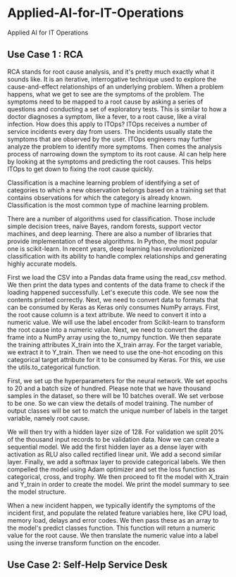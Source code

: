 # Applied-AI-for-IT-Operations
Applied AI for IT Operations

## Use Case 1 : RCA
RCA stands for root cause analysis, and it's pretty much exactly what it sounds like. It is an iterative, interrogative technique used to explore the cause-and-effect relationships of an underlying problem. When a problem happens, what we get to see are the symptoms of the problem. The symptoms need to be mapped to a root cause by asking a series of questions and conducting a set of exploratory tests. This is similar to how a doctor diagnoses a symptom, like a fever, to a root cause, like a viral infection. How does this apply to ITOps? ITOps receives a number of service incidents every day from users. The incidents usually state the symptoms that are observed by the user. ITOps engineers may further analyze the problem to identify more symptoms. Then comes the analysis process of narrowing down the symptom to its root cause.
AI can help here by looking at the symptoms and predicting the root causes. This helps ITOps to get down to fixing the root cause quickly.

Classification is a machine learning problem of identifying a set of categories to which a new observation belongs based on a training set that contains observations for which the category is already known. Classification is the most common type of machine learning problem.

There are a number of algorithms used for classification. Those include simple decision trees, naive Bayes, random forests, support vector machines, and deep learning. There are also a number of libraries that provide implementation of these algorithms. In Python, the most popular one is scikit-learn. In recent years, deep learning has revolutionized classification with its ability to handle complex relationships and generating highly accurate models.

First we load the CSV into a Pandas data frame using the read_csv method. We then print the data types and contents of the data frame to check if the loading happened successfully. Let's execute this code. We see now the contents printed correctly. Next, we need to convert data to formats that can be consumed by Keras as Keras only consumes NumPy arrays. First, the root cause column is a text attribute. We need to convert it into a numeric value. We will use the label encoder from Scikit-learn to transform the root cause into a numeric value. Next, we need to convert the data frame into a NumPy array using the to_numpy function. We then separate the training attributes X_train into the X_train array. For the target variable, we extract it to Y_train. Then we need to use the one-hot encoding on this categorical target attribute for it to be consumed by Keras. For this, we use the utils.to_categorical function.

 First, we set up the hyperparameters for the neural network. We set epochs to 20 and a batch size of hundred. Please note that we have thousand samples in the dataset, so there will be 10 batches overall. We set verbose to be one. So we can view the details of model training. The number of output classes will be set to match the unique number of labels in the target variable, namely root cause.

  We will then try with a hidden layer size of 128. For validation we split 20% of the thousand input records to be validation data. Now we can create a sequential model. We add the first hidden layer as a dense layer with activation as RLU also called rectified linear unit. We add a second similar layer. Finally, we add a softmax layer to provide categorical labels. We then compelled the model using Adam optimizer and set the loss function as categorical, cross, and trophy. We then proceed to fit the model with X_train and Y_train in order to create the model. We print the model summary to see the model structure.

  When a new incident happen, we typically identify the symptoms of the incident first, and populate the related feature variables here, like CPU load, memory load, delays and error codes. We then pass these as an array to the model's predict classes function. This function will return a numeric value for the root cause. We then translate the numeric value into a label using the inverse transform function on the encoder. 

  ## Use Case 2: Self-Help Service Desk
  